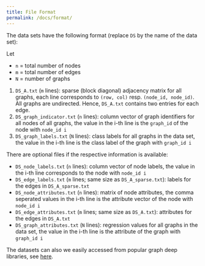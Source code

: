 ```yaml
---
title: File Format
permalink: /docs/format/
---
```




The data sets have the following format (replace `DS` by the name of the data set):

Let

* `n` = total number of nodes
* `m` = total number of edges
* `N` = number of graphs

1. `DS_A.txt` (`m` lines): sparse (block diagonal) adjacency matrix for all graphs, each line corresponds to `(row, col)` resp. `(node_id, node_id)`. All graphs are undirected. Hence, `DS_A.txt` contains two entries for each edge.
2. `DS_graph_indicator.txt` (`n` lines): column vector of graph identifiers for all nodes of all graphs, the value in the i-th line is the `graph_id` of the node with `node_id i`
3. `DS_graph_labels.txt` (`N` lines): class labels for all graphs in the data set, the value in the i-th line is the class label of the graph with `graph_id i`

There are optional files if the respective information is available:

* `DS_node_labels.txt` (`n` lines): column vector of node labels, the value in the i-th line corresponds to the node with `node_id i`
* `DS_edge_labels.txt` (`m` lines; same size as `DS_A_sparse.txt`): labels for the edges in `DS_A_sparse.txt`
* `DS_node_attributes.txt` (`n` lines): matrix of node attributes, the comma seperated values in the i-th line is the attribute vector of the node with `node_id i`
* `DS_edge_attributes.txt` (`m` lines; same size as `DS_A.txt`): attributes for the edges in `DS_A.txt`
* `DS_graph_attributes.txt` (`N` lines): regression values for all graphs in the data set, the value in the i-th line is the attribute of the graph with `graph_id i`

The datasets can also we easily accessed from popular graph deep libraries, see [here](https://chrsmrrs.github.io/datasets/docs/deep/).